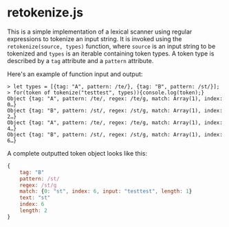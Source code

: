 # retokenize.js

This is a simple implementation of a lexical scanner using regular expressions
to tokenize an input string. It is invoked using the `retokenize(source, types)`
function, where `source` is an input string to be tokenized and `types` is
an iterable containing token types. A token type is described by a `tag`
attribute and a `pattern` attribute.

Here's an example of function input and output:

``` text
> let types = [{tag: "A", pattern: /te/}, {tag: "B", pattern: /st/}];
> for(token of tokenize("testtest", types)){console.log(token);}
Object {tag: "A", pattern: /te/, regex: /te/g, match: Array(1), index: 0…}
Object {tag: "B", pattern: /st/, regex: /st/g, match: Array(1), index: 2…}
Object {tag: "A", pattern: /te/, regex: /te/g, match: Array(1), index: 4…}
Object {tag: "B", pattern: /st/, regex: /st/g, match: Array(1), index: 6…}
```

A complete outputted token object looks like this:

``` js
{
    tag: "B"
    pattern: /st/
    regex: /st/g
    match: {0: "st", index: 6, input: "testtest", length: 1}
    text: "st"
    index: 6
    length: 2
}
```
